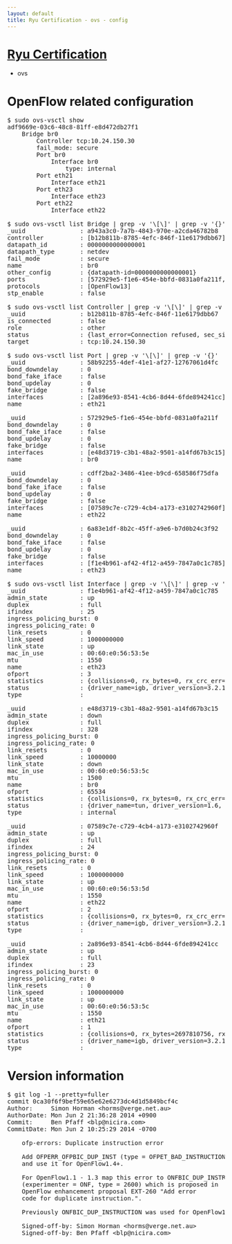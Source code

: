 ```yaml
---
layout: default
title: Ryu Certification - ovs - config
---
```

# [Ryu Certification](http://osrg.github.io/ryu/certification.html)
* ovs 

# OpenFlow related configuration
<pre>
$ sudo ovs-vsctl show
adf9669e-03c6-48c8-81ff-e8d472db27f1
    Bridge br0
        Controller tcp:10.24.150.30
        fail_mode: secure
        Port br0
            Interface br0
                type: internal
        Port eth21
            Interface eth21
        Port eth23
            Interface eth23
        Port eth22
            Interface eth22

$ sudo ovs-vsctl list Bridge | grep -v '\[\]' | grep -v '{}'
_uuid               : a943a3c0-7a7b-4843-970e-a2cda46782b8
controller          : [b12b811b-8785-4efc-846f-11e6179dbb67]
datapath_id         : 0000000000000001
datapath_type       : netdev
fail_mode           : secure
name                : br0
other_config        : {datapath-id=0000000000000001}
ports               : [572929e5-f1e6-454e-bbfd-0831a0fa211f, 58b92255-4def-41e1-af27-12767061d4fc, 6a83e1df-8b2c-45ff-a9e6-b7d0b24c3f92, cdff2ba2-3486-41ee-b9cd-658586f75dfa]
protocols           : [OpenFlow13]
stp_enable          : false

$ sudo ovs-vsctl list Controller | grep -v '\[\]' | grep -v '{}'
_uuid               : b12b811b-8785-4efc-846f-11e6179dbb67
is_connected        : false
role                : other
status              : {last_error=Connection refused, sec_since_connect=1006, sec_since_disconnect=0, state=BACKOFF}
target              : tcp:10.24.150.30

$ sudo ovs-vsctl list Port | grep -v '\[\]' | grep -v '{}'
_uuid               : 58b92255-4def-41e1-af27-12767061d4fc
bond_downdelay      : 0
bond_fake_iface     : false
bond_updelay        : 0
fake_bridge         : false
interfaces          : [2a896e93-8541-4cb6-8d44-6fde894241cc]
name                : eth21

_uuid               : 572929e5-f1e6-454e-bbfd-0831a0fa211f
bond_downdelay      : 0
bond_fake_iface     : false
bond_updelay        : 0
fake_bridge         : false
interfaces          : [e48d3719-c3b1-48a2-9501-a14fd67b3c15]
name                : br0

_uuid               : cdff2ba2-3486-41ee-b9cd-658586f75dfa
bond_downdelay      : 0
bond_fake_iface     : false
bond_updelay        : 0
fake_bridge         : false
interfaces          : [07589c7e-c729-4cb4-a173-e3102742960f]
name                : eth22

_uuid               : 6a83e1df-8b2c-45ff-a9e6-b7d0b24c3f92
bond_downdelay      : 0
bond_fake_iface     : false
bond_updelay        : 0
fake_bridge         : false
interfaces          : [f1e4b961-af42-4f12-a459-7847a0c1c785]
name                : eth23

$ sudo ovs-vsctl list Interface | grep -v '\[\]' | grep -v '{}'
_uuid               : f1e4b961-af42-4f12-a459-7847a0c1c785
admin_state         : up
duplex              : full
ifindex             : 25
ingress_policing_burst: 0
ingress_policing_rate: 0
link_resets         : 0
link_speed          : 1000000000
link_state          : up
mac_in_use          : 00:60:e0:56:53:5e
mtu                 : 1550
name                : eth23
ofport              : 3
statistics          : {collisions=0, rx_bytes=0, rx_crc_err=0, rx_dropped=0, rx_errors=0, rx_frame_err=0, rx_over_err=0, rx_packets=0, tx_bytes=3201773204, tx_dropped=0, tx_errors=0, tx_packets=4997827}
status              : {driver_name=igb, driver_version=3.2.10-k, firmware_version=2.10-9}
type                : 

_uuid               : e48d3719-c3b1-48a2-9501-a14fd67b3c15
admin_state         : down
duplex              : full
ifindex             : 328
ingress_policing_burst: 0
ingress_policing_rate: 0
link_resets         : 0
link_speed          : 10000000
link_state          : down
mac_in_use          : 00:60:e0:56:53:5c
mtu                 : 1500
name                : br0
ofport              : 65534
statistics          : {collisions=0, rx_bytes=0, rx_crc_err=0, rx_dropped=0, rx_errors=0, rx_frame_err=0, rx_over_err=0, rx_packets=0, tx_bytes=0, tx_dropped=0, tx_errors=0, tx_packets=0}
status              : {driver_name=tun, driver_version=1.6, firmware_version=N/A}
type                : internal

_uuid               : 07589c7e-c729-4cb4-a173-e3102742960f
admin_state         : up
duplex              : full
ifindex             : 24
ingress_policing_burst: 0
ingress_policing_rate: 0
link_resets         : 0
link_speed          : 1000000000
link_state          : up
mac_in_use          : 00:60:e0:56:53:5d
mtu                 : 1550
name                : eth22
ofport              : 2
statistics          : {collisions=0, rx_bytes=0, rx_crc_err=0, rx_dropped=0, rx_errors=0, rx_frame_err=0, rx_over_err=0, rx_packets=0, tx_bytes=2475490534, tx_dropped=0, tx_errors=0, tx_packets=4529363}
status              : {driver_name=igb, driver_version=3.2.10-k, firmware_version=2.10-9}
type                : 

_uuid               : 2a896e93-8541-4cb6-8d44-6fde894241cc
admin_state         : up
duplex              : full
ifindex             : 23
ingress_policing_burst: 0
ingress_policing_rate: 0
link_resets         : 0
link_speed          : 1000000000
link_state          : up
mac_in_use          : 00:60:e0:56:53:5c
mtu                 : 1550
name                : eth21
ofport              : 1
statistics          : {collisions=0, rx_bytes=2697810756, rx_crc_err=0, rx_dropped=0, rx_errors=0, rx_frame_err=0, rx_over_err=0, rx_packets=10432773, tx_bytes=0, tx_dropped=0, tx_errors=0, tx_packets=0}
status              : {driver_name=igb, driver_version=3.2.10-k, firmware_version=2.10-9}
type                : 
</pre>

# Version information
<pre>
$ git log -1 --pretty=fuller
commit 0ca30f6f9bef59e65e62e6273dc4d1d5849bcf4c
Author:     Simon Horman &lt;horms@verge.net.au&gt;
AuthorDate: Mon Jun 2 21:36:28 2014 +0900
Commit:     Ben Pfaff &lt;blp@nicira.com&gt;
CommitDate: Mon Jun 2 10:25:29 2014 -0700

    ofp-errors: Duplicate instruction error
    
    Add OFPERR_OFPBIC_DUP_INST &#40;type = OFPET_BAD_INSTRUCTION, code = 9&#41;
    and use it for OpenFlow1.4+.
    
    For OpenFlow1.1 - 1.3 map this error to ONFBIC_DUP_INSTRUCTION
    &#40;experimenter = ONF, type = 2600&#41; which is proposed in
    OpenFlow enhancement proposal EXT-260 &quot;Add error
    code for duplicate instruction.&quot;.
    
    Previously ONFBIC_DUP_INSTRUCTION was used for OpenFlow1.3+.
    
    Signed-off-by: Simon Horman &lt;horms@verge.net.au&gt;
    Signed-off-by: Ben Pfaff &lt;blp@nicira.com&gt;
</pre>
